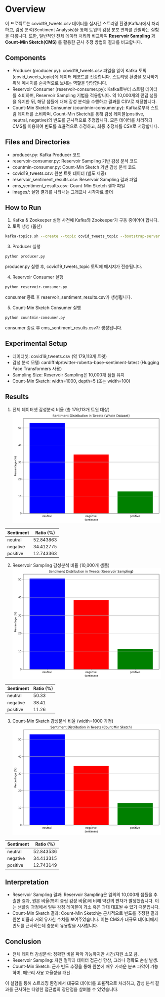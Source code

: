 # Overview

이 프로젝트는 covid19_tweets.csv 데이터를 실시간 스트리밍 환경(Kafka)에서 처리하고, 감성 분석(Sentiment Analysis)을 통해 트윗의 감정 분포 변화를 관찰하는 실험을 다룹니다. 또한, 일반적인 전체 데이터 처리와 비교하여 **Reservoir Sampling** 과 **Count-Min Sketch(CMS)** 를 활용한 근사 추정 방법의 결과를 비교합니다.

## Components
- Producer (producer.py):
covid19_tweets.csv 파일을 읽어 Kafka 토픽(covid_tweets_topic)에 데이터 레코드를 전송합니다. 스트리밍 환경을 모사하기 위해 메시지를 순차적으로 보내는 역할을 담당합니다.
- Reservoir Consumer (reservoir-consumer.py):
Kafka로부터 스트림 데이터를 소비하며, Reservoir Sampling 기법을 적용합니다. 약 10,000개의 랜덤 샘플을 유지한 뒤, 해당 샘플에 대해 감성 분석을 수행하고 결과를 CSV로 저장합니다.
- Count-Min Sketch Consumer (countmin-consumer.py):
Kafka로부터 스트림 데이터를 소비하며, Count-Min Sketch를 통해 감성 레이블(positive, neutral, negative)의 빈도를 근사적으로 추정합니다. 모든 데이터를 처리하되 CMS를 이용하여 빈도를 효율적으로 추정하고, 최종 추정치를 CSV로 저장합니다.

## Files and Directories
- producer.py: Kafka Producer 코드
- reservoir-consumer.py: Reservoir Sampling 기반 감성 분석 코드
- countmin-consumer.py: Count-Min Sketch 기반 감성 분석 코드
- covid19_tweets.csv: 원본 트윗 데이터 (별도 제공)
- reservoir_sentiment_results.csv: Reservoir Sampling 결과 파일
- cms_sentiment_results.csv: Count-Min Sketch 결과 파일
- images/: 실험 결과를 나타내는 그래프나 시각자료 폴더

## How to Run
1. Kafka & Zookeeper 실행
사전에 Kafka와 Zookeeper가 구동 중이어야 합니다.
2. 토픽 생성 (옵션)
```bash
kafka-topics.sh --create --topic covid_tweets_topic --bootstrap-server localhost:9092 --partitions 1 --replication-factor 1\
```


3. Producer 실행
```bash
python producer.py
```
producer.py 실행 후, covid19_tweets_topic 토픽에 메시지가 전송됩니다.

4. Reservoir Consumer 실행
```bash
python reservoir-consumer.py
```
consumer 종료 후 reservoir_sentiment_results.csv가 생성됩니다.

5. Count-Min Sketch Consumer 실행
```bash
python countmin-consumer.py
```
consumer 종료 후 cms_sentiment_results.csv가 생성됩니다.

## Experimental Setup
- 데이터셋: covid19_tweets.csv (약 179,113개 트윗)
- 감성 분석 모델: cardiffnlp/twitter-roberta-base-sentiment-latest (Hugging Face Transformers 사용)
- Sampling Size: Reservoir Sampling은 10,000개 샘플 유지
- Count-Min Sketch: width=1000, depth=5 (또는 width=100)

## Results
1. 전체 데이터셋 감성분석 비율 (총 179,113개 트윗 대상)
![whole](/images/whole_dataset.png)

| Sentiment | Ratio (%)   |
|-----------|-------------|
| neutral   | 52.843863   |
| negative  | 34.412775   |
| positive  | 12.743363   |


2. Reservoir Sampling 감성분석 비율 (10,000개 샘플)
![whole](/images/reservoir.png)

| Sentiment | Ratio (%) |
|-----------|-----------|
| neutral   | 50.33     |
| negative  | 38.41     |
| positive  | 11.26     |


3. Count-Min Sketch 감성분석 비율 (width=1000 가정)
![whole](/images/count-min.png)

| Sentiment | Ratio (%)   |
|-----------|-------------|
| neutral   | 52.843536   |
| negative  | 34.413315   |
| positive  | 12.743149   |



## Interpretation
- Reservoir Sampling 결과:
Reservoir Sampling은 임의의 10,000개 샘플을 추출한 결과, 원본 비율(특히 중립 감성 비율)에 비해 약간의 편차가 발생했습니다. 이는 샘플링 과정에서 일부 감정 레이블이 과소 혹은 과대 대표될 수 있기 때문입니다.
- Count-Min Sketch 결과:
Count-Min Sketch는 근사적으로 빈도를 추정한 결과 원본 비율과 거의 유사한 수치를 보여주었습니다. 이는 CMS가 대규모 데이터에서 빈도를 근사하는데 충분히 유용함을 시사합니다.

## Conclusion
- 전체 데이터 감성분석: 정확한 비율 파악 가능하지만 시간/자원 소모 큼.
- Reservoir Sampling: 자원 절약과 데이터 접근성 향상, 그러나 정확도 손실 발생.
- Count-Min Sketch: 근사 빈도 추정을 통해 원본에 매우 가까운 분포 파악이 가능하며, 메모리 사용 효율성을 개선.

이 실험을 통해 스트리밍 환경에서 대규모 데이터를 효율적으로 처리하고, 감성 분석 결과를 근사하는 다양한 접근법의 장단점을 살펴볼 수 있었습니다.
